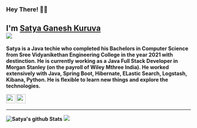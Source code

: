 ### Hey There! 🦸‍👋

## I'm [Satya Ganesh Kuruva](https://kuruvasatya.github.io/) </br> ![](https://komarev.com/ghpvc/?username=kuruvasatya&label=PROFILE+VIEWS)
<b> Satya is a Java techie who completed his Bachelors in Computer Science from Sree Vidyanikethan Engineering College in the year 2021 with destinction. He is currently working as a Java Full Stack Developer in Morgan Stanley (on the payroll of Wiley Mthree India). He worked extensively with Java, Spring Boot, Hibernate, ELastic Search, Logstash, Kibana, Python. He is flexible to learn new things and explore the technologies.

<a href="https://www.linkedin.com/in/satyaganesh6055"><img src="https://img.shields.io/badge/Linkedin-%230077B5.svg?&style=for-the-badge&logo=linkedin&logoColor=white" height=25></a> <a href="https://satyaganesh987.medium.com/"><img src="https://img.shields.io/badge/Medium-12100E?style=for-the-badge&logo=medium&logoColor=white" height=25></a>
<hr>
  
![Satya's github Stats](https://github-readme-stats.vercel.app/api?username=kuruvasatya&show_icons=true&title_color=fff&icon_color=79ff97&text_color=9f9f9f&bg_color=151515)  <img src ="https://github-readme-stats.vercel.app/api/top-langs/?username=kuruvasatya&layout=compact&hide_border=true&title_color=fff&icon_color=79ff97&text_color=9f9f9f&bg_color=151515&langs_count=10&hide=jupyter%20notebook,tex,css,php&show=dart">
 <br> 
